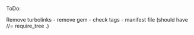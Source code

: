ToDo: 

Remove turbolinks
	- remove gem
	- check <head> tags
	- manifest file (should have //= require_tree .)



